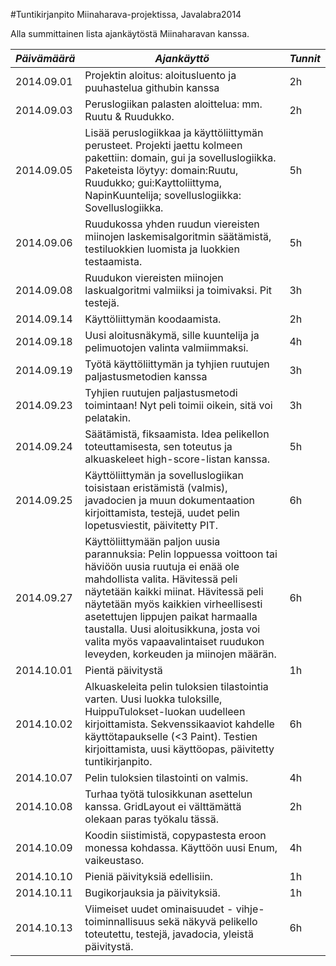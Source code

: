 #Tuntikirjanpito Miinaharava-projektissa, Javalabra2014

Alla summittainen lista ajankäytöstä Miinaharavan kanssa.

|*Päivämäärä*|*Ajankäyttö*|*Tunnit*|
|------------|------------|--------|
|2014.09.01 | Projektin aloitus: aloitusluento ja puuhastelua githubin kanssa | 2h |
|2014.09.03 | Peruslogiikan palasten aloittelua: mm. Ruutu & Ruudukko. | 2h |
|2014.09.05 | Lisää peruslogiikkaa ja käyttöliittymän perusteet. Projekti jaettu kolmeen pakettiin: domain, gui ja sovelluslogiikka. Paketeista löytyy: domain:Ruutu, Ruudukko; gui:Kayttoliittyma, NapinKuuntelija; sovelluslogiikka: Sovelluslogiikka. | 5h |
|2014.09.06 | Ruudukossa yhden ruudun viereisten miinojen laskemisalgoritmin säätämistä, testiluokkien luomista ja luokkien testaamista. | 5h |
|2014.09.08 | Ruudukon viereisten miinojen laskualgoritmi valmiiksi ja toimivaksi. Pit testejä. | 3h |
|2014.09.14 | Käyttöliittymän koodaamista. | 2h |
|2014.09.18 | Uusi aloitusnäkymä, sille kuuntelija ja pelimuotojen valinta valmiimmaksi. | 4h |
|2014.09.19 | Työtä käyttöliittymän ja tyhjien ruutujen paljastusmetodien kanssa | 3h |
|2014.09.23 | Tyhjien ruutujen paljastusmetodi toimintaan! Nyt peli toimii oikein, sitä voi pelatakin. | 3h |
|2014.09.24 | Säätämistä, fiksaamista. Idea pelikellon toteuttamisesta, sen toteutus ja alkuaskeleet high-score-listan kanssa. | 5h |
|2014.09.25| Käyttöliittymän ja sovelluslogiikan toisistaan eristämistä (valmis), javadocien ja muun dokumentaation kirjoittamista, testejä, uudet pelin lopetusviestit, päivitetty PIT. | 6h |
|2014.09.27| Käyttöliittymään paljon uusia parannuksia: Pelin loppuessa voittoon tai häviöön uusia ruutuja ei enää ole mahdollista valita. Hävitessä peli näytetään kaikki miinat. Hävitessä peli näytetään myös kaikkien virheellisesti asetettujen lippujen paikat harmaalla taustalla. Uusi aloitusikkuna, josta voi valita myös vapaavalintaiset ruudukon leveyden, korkeuden ja miinojen määrän.| 6h |
|2014.10.01| Pientä päivitystä | 1h |
|2014.10.02| Alkuaskeleita pelin tuloksien tilastointia varten. Uusi luokka tuloksille, HuippuTulokset-luokan uudelleen kirjoittamista. Sekvenssikaaviot kahdelle käyttötapaukselle (<3 Paint). Testien kirjoittamista, uusi käyttöopas, päivitetty tuntikirjanpito.|  6h |
|2014.10.07| Pelin tuloksien tilastointi on valmis.| 4h |
|2014.10.08| Turhaa työtä tulosikkunan asettelun kanssa. GridLayout ei välttämättä olekaan paras työkalu tässä. | 2h |
|2014.10.09| Koodin siistimistä, copypastesta eroon monessa kohdassa. Käyttöön uusi Enum, vaikeustaso. | 4h |
|2014.10.10| Pieniä päivityksiä edellisiin. | 1h |
|2014.10.11| Bugikorjauksia ja päivityksiä. | 1h |
|2014.10.13| Viimeiset uudet ominaisuudet - vihje-toiminnallisuus sekä näkyvä pelikello toteutettu, testejä, javadocia, yleistä päivitystä. | 6h |

